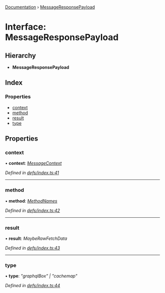 [Documentation](../README.md) › [MessageResponsePayload](messageresponsepayload.md)

# Interface: MessageResponsePayload

## Hierarchy

* **MessageResponsePayload**

## Index

### Properties

* [context](messageresponsepayload.md#context)
* [method](messageresponsepayload.md#method)
* [result](messageresponsepayload.md#result)
* [type](messageresponsepayload.md#type)

## Properties

###  context

• **context**: *[MessageContext](messagecontext.md)*

*Defined in [defs/index.ts:41](https://github.com/badbatch/graphql-box/blob/fc60c6e3/packages/worker-client/src/defs/index.ts#L41)*

___

###  method

• **method**: *[MethodNames](../README.md#methodnames)*

*Defined in [defs/index.ts:42](https://github.com/badbatch/graphql-box/blob/fc60c6e3/packages/worker-client/src/defs/index.ts#L42)*

___

###  result

• **result**: *MaybeRawFetchData*

*Defined in [defs/index.ts:43](https://github.com/badbatch/graphql-box/blob/fc60c6e3/packages/worker-client/src/defs/index.ts#L43)*

___

###  type

• **type**: *"graphqlBox" | "cachemap"*

*Defined in [defs/index.ts:44](https://github.com/badbatch/graphql-box/blob/fc60c6e3/packages/worker-client/src/defs/index.ts#L44)*
